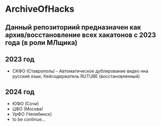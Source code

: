 # ArchiveOfHacks

## Данный репозиториий предназначен как архив/восстановление всех хакатонов с 2023 года (в роли МЛщика)

## 2023 год
* СКФО (Ставрополь) - Автоматическое дублирование видео нна русский язык; Кейсодержатель RUTUBE (восстановленный)

## 2024 год

* ЮФО (Сочи)
* ЦФО (Москва)
* УрФО (Челябинск)
* to be continue...
